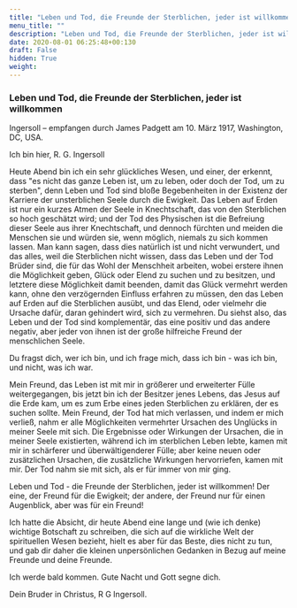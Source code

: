 ```yaml
---
title: "Leben und Tod, die Freunde der Sterblichen, jeder ist willkommen"
menu_title: ""
description: "Leben und Tod, die Freunde der Sterblichen, jeder ist willkommen"
date: 2020-08-01 06:25:48+00:130
draft: False
hidden: True
weight:
---
```

### Leben und Tod, die Freunde der Sterblichen, jeder ist willkommen

Ingersoll – empfangen durch James Padgett am 10. März 1917, Washington, DC, USA.

Ich bin hier, R. G. Ingersoll

Heute Abend bin ich ein sehr glückliches Wesen, und einer, der erkennt, dass "es nicht das ganze Leben ist, um zu leben, oder doch der Tod, um zu sterben", denn Leben und Tod sind bloße Begebenheiten in der Existenz der Karriere der unsterblichen Seele durch die Ewigkeit. Das Leben auf Erden ist nur ein kurzes Atmen der Seele in Knechtschaft, das von den Sterblichen so hoch geschätzt wird; und der Tod des Physischen ist die Befreiung dieser Seele aus ihrer Knechtschaft, und dennoch fürchten und meiden die Menschen sie und würden sie, wenn möglich, niemals zu sich kommen lassen. Man kann sagen, dass dies natürlich ist und nicht verwundert, und das alles, weil die Sterblichen nicht wissen, dass das Leben und der Tod Brüder sind, die für das Wohl der Menschheit arbeiten, wobei erstere ihnen die Möglichkeit geben, Glück oder Elend zu suchen und zu besitzen, und letztere diese Möglichkeit damit beenden, damit das Glück vermehrt werden kann, ohne den verzögernden Einfluss erfahren zu müssen, den das Leben auf Erden auf die Sterblichen ausübt, und das Elend, oder vielmehr die Ursache dafür, daran gehindert wird, sich zu vermehren. Du siehst also, das Leben und der Tod sind komplementär, das eine positiv und das andere negativ, aber jeder von ihnen ist der große hilfreiche Freund der menschlichen Seele.

Du fragst dich, wer ich bin, und ich frage mich, dass ich bin - was ich bin, und nicht, was ich war.

Mein Freund, das Leben ist mit mir in größerer und erweiterter Fülle weitergegangen, bis jetzt bin ich der Besitzer jenes Lebens, das Jesus auf die Erde kam, um es zum Erbe eines jeden Sterblichen zu erklären, der es suchen sollte. Mein Freund, der Tod hat mich verlassen, und indem er mich verließ, nahm er alle Möglichkeiten vermehrter Ursachen des Unglücks in meiner Seele mit sich. Die Ergebnisse oder Wirkungen der Ursachen, die in meiner Seele existierten, während ich im sterblichen Leben lebte, kamen mit mir in schärferer und überwältigenderer Fülle; aber keine neuen oder zusätzlichen Ursachen, die zusätzliche Wirkungen hervorriefen, kamen mit mir. Der Tod nahm sie mit sich, als er für immer von mir ging.

Leben und Tod - die Freunde der Sterblichen, jeder ist willkommen! Der eine, der Freund für die Ewigkeit; der andere, der Freund nur für einen Augenblick, aber was für ein Freund!

Ich hatte die Absicht, dir heute Abend eine lange und (wie ich denke) wichtige Botschaft zu schreiben, die sich auf die wirkliche Welt der spirituellen Wesen bezieht, hielt es aber für das Beste, dies nicht zu tun, und gab dir daher die kleinen unpersönlichen Gedanken in Bezug auf meine Freunde und deine Freunde.

Ich werde bald kommen. Gute Nacht und Gott segne dich.

Dein Bruder in Christus, R G Ingersoll.
